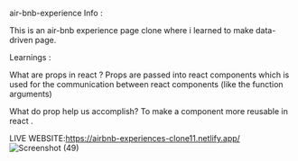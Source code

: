air-bnb-experience 
Info :

This is an air-bnb experience page clone where i learned to make data-driven page.

Learnings :

What are props in react ? 
Props are passed into react components which is used for the communication between react components (like the function arguments)

What do prop help us accomplish?
To make a component more reusable in react .

LIVE WEBSITE:https://airbnb-experiences-clone11.netlify.app/
![Screenshot (49)](https://user-images.githubusercontent.com/116112063/230760684-a51db51d-be30-4a4a-be9e-9504b3dcf53c.png)
